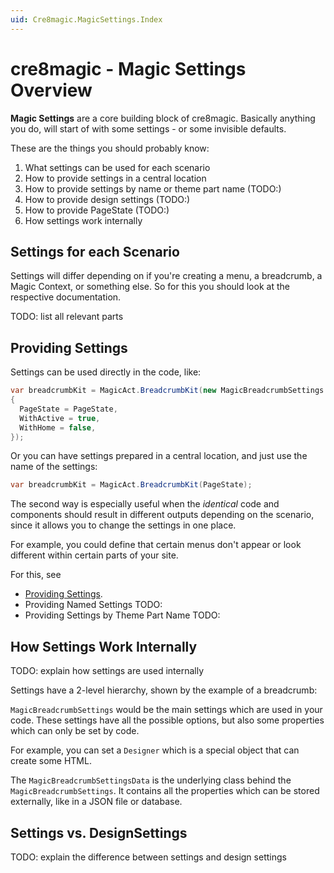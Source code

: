 ```yaml
---
uid: Cre8magic.MagicSettings.Index
---
```


# cre8magic - Magic Settings Overview

**Magic Settings** are a core building block of cre8magic.
Basically anything you do, will start of with some settings - or some invisible defaults.

These are the things you should probably know:

1. What settings can be used for each scenario
1. How to provide settings in a central location
1. How to provide settings by name or theme part name (TODO:)
1. How to provide design settings (TODO:)
1. How to provide PageState (TODO:)
1. How settings work internally

## Settings for each Scenario

Settings will differ depending on if you're creating a menu, a breadcrumb, a Magic Context, or something else.
So for this you should look at the respective documentation.

TODO: list all relevant parts

## Providing Settings

Settings can be used directly in the code, like:

```csharp
var breadcrumbKit = MagicAct.BreadcrumbKit(new MagicBreadcrumbSettings
{
  PageState = PageState,
  WithActive = true,
  WithHome = false,
});
```

Or you can have settings prepared in a central location, and just use the name of the settings:

```csharp
var breadcrumbKit = MagicAct.BreadcrumbKit(PageState);
```

The second way is especially useful when the _identical_ code and components should result in different outputs
depending on the scenario, since it allows you to change the settings in one place.

For example, you could define that certain menus don't appear or look different within certain parts of your site.

For this, see

* [Providing Settings](./provide-settings.md).
* Providing Named Settings TODO:
* Providing Settings by Theme Part Name TODO:

## How Settings Work Internally

TODO: explain how settings are used internally

Settings have a 2-level hierarchy, shown by the example of a breadcrumb:

`MagicBreadcrumbSettings` would be the main settings which are used in your code.
These settings have all the possible options, but also some properties which
can only be set by code.

For example, you can set a `Designer` which is a special object that can create some HTML.

The `MagicBreadcrumbSettingsData` is the underlying class behind the `MagicBreadcrumbSettings`.
It contains all the properties which can be stored externally, like in a JSON file or database.

## Settings vs. DesignSettings

TODO: explain the difference between settings and design settings
